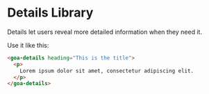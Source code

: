 # Details Library
Details let users reveal more detailed information when they need it.

Use it like this:
```html
<goa-details heading="This is the title">
  <p>
    Lorem ipsum dolor sit amet, consectetur adipiscing elit.
  </p>
</goa-details>
```
